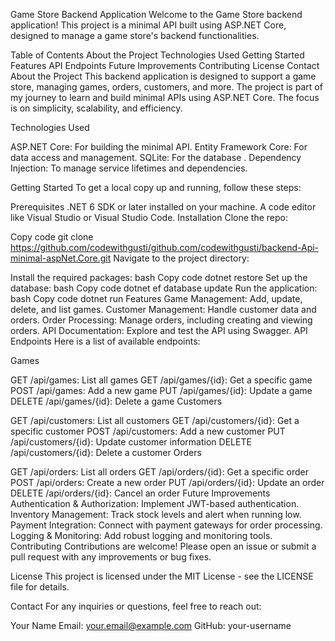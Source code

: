 Game Store Backend Application
Welcome to the Game Store backend application! This project is a minimal API built using ASP.NET Core, designed to manage a game store's backend functionalities.

Table of Contents
About the Project
Technologies Used
Getting Started
Features
API Endpoints
Future Improvements
Contributing
License
Contact
About the Project
This backend application is designed to support a game store, managing games, orders, customers, and more. The project is part of my journey to learn and build minimal APIs using ASP.NET Core. The focus is on simplicity, scalability, and efficiency.

Technologies Used

ASP.NET Core: For building the minimal API.
Entity Framework Core: For data access and management.
SQLite: For the database .
Dependency Injection: To manage service lifetimes and dependencies.

Getting Started
To get a local copy up and running, follow these steps:

Prerequisites
.NET 6 SDK or later installed on your machine.
A code editor like Visual Studio or Visual Studio Code.
Installation
Clone the repo:

Copy code
git clone https://github.com/codewithgusti/github.com/codewithgusti/backend-Api-minimal-aspNet.Core.git
Navigate to the project directory:

Install the required packages:
bash
Copy code
dotnet restore
Set up the database:
bash
Copy code
dotnet ef database update
Run the application:
bash
Copy code
dotnet run
Features
Game Management: Add, update, delete, and list games.
Customer Management: Handle customer data and orders.
Order Processing: Manage orders, including creating and viewing orders.
API Documentation: Explore and test the API using Swagger.
API Endpoints
Here is a list of available endpoints:

Games

GET /api/games: List all games
GET /api/games/{id}: Get a specific game
POST /api/games: Add a new game
PUT /api/games/{id}: Update a game
DELETE /api/games/{id}: Delete a game
Customers

GET /api/customers: List all customers
GET /api/customers/{id}: Get a specific customer
POST /api/customers: Add a new customer
PUT /api/customers/{id}: Update customer information
DELETE /api/customers/{id}: Delete a customer
Orders

GET /api/orders: List all orders
GET /api/orders/{id}: Get a specific order
POST /api/orders: Create a new order
PUT /api/orders/{id}: Update an order
DELETE /api/orders/{id}: Cancel an order
Future Improvements
Authentication & Authorization: Implement JWT-based authentication.
Inventory Management: Track stock levels and alert when running low.
Payment Integration: Connect with payment gateways for order processing.
Logging & Monitoring: Add robust logging and monitoring tools.
Contributing
Contributions are welcome! Please open an issue or submit a pull request with any improvements or bug fixes.

License
This project is licensed under the MIT License - see the LICENSE file for details.

Contact
For any inquiries or questions, feel free to reach out:

Your Name
Email: your.email@example.com
GitHub: your-username
